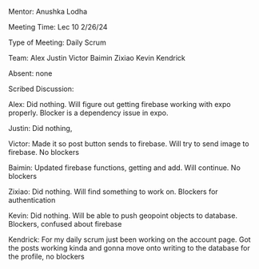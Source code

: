 Mentor: Anushka Lodha

Meeting Time: Lec 10 2/26/24

Type of Meeting: Daily Scrum

Team: Alex Justin Victor Baimin Zixiao Kevin Kendrick

Absent: none

Scribed Discussion:

Alex: Did nothing. Will figure out getting firebase working with expo properly. Blocker is a dependency issue in expo.

Justin: Did nothing, 

Victor: Made it so post button sends to firebase. Will try to send image to firebase. No blockers

Baimin: Updated firebase functions, getting and add. Will continue. No blockers

Zixiao: Did nothing. Will find something to work on. Blockers for authentication

Kevin: Did nothing. Will be able to push geopoint objects to database. Blockers, confused about firebase

Kendrick: For my daily scrum just been working on the account page. Got the posts working kinda and gonna move onto writing to the database for the profile, no blockers

